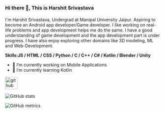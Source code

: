 ### Hi there 👋, This is Harshit Srivastava
####  
I'm Harshit Srivastava, Undergrad at Manipal University Jaipur. Aspiring to become an Android app developer/Game developer. I like working on real-life problems and app development helps me do the same. I have a good understanding of game development and the app development part is under progress. I have also enjoy exploring other domains like 3D modeling, ML and Web-Development.

**Skills:JS / HTML / CSS / Python / C / C++ / C# / Kotlin / Blender / Unity**

- 🔭 I’m currently working on Mobile Applications 
- 🌱 I’m currently learning Kotlin 


[<img src='https://cdn.jsdelivr.net/npm/simple-icons@3.0.1/icons/github.svg' alt='github' height='40'>](https://github.com/studimeyt)  

![GitHub stats](https://github-readme-stats.vercel.app/api?username=studimeyt&theme=midnight-purple&show_icons=true)  

![GitHub metrics](https://metrics.lecoq.io/studimeyt)  

